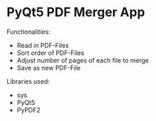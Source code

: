 
# PyQt5 PDF Merger App 

Functionalities:
- Read in PDF-Files
- Sort order of PDF-Files
- Adjust number of pages of each file to merge
- Save as new PDF-File

Libraries used:
- sys
- PyQt5
- PyPDF2
